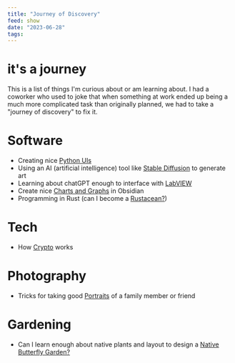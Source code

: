 ```yaml
---
title: "Journey of Discovery"
feed: show
date: "2023-06-28"
tags: 
---
```

# it's a journey
This is a list of things I'm curious about or am learning about.  I had a coworker who used to joke that when something at work ended up being a much more complicated task than originally planned, we had to take a "journey of discovery" to fix it. 

# Software
- Creating nice [Python UIs](notes/software/python/Python%20UIs.md)
- Using an AI (artificial intelligence) tool like [Stable Diffusion](notes/software/stablediffusion/Stable%20Diffusion.md) to generate art 
- Learning about chatGPT enough to interface with [LabVIEW](notes/software/labview/LabVIEW.md)
- Create nice [Charts and Graphs](notes/software/obsidian/Charts%20and%20Graphs.md) in Obsidian
- Programming in Rust (can I become a [Rustacean?](https://www.rust-lang.org/learn))

 # Tech
- How [Crypto](notes/software/blockchain/Crypto.md) works

# Photography
- Tricks for taking good [Portraits](notes/photography/Portrait%20Notes.md) of a family member or friend

# Gardening
- Can I learn enough about native plants and layout to design a [Native Butterfly Garden?](notes/nature/plants/Native%20Butterfly%20Garden.md)